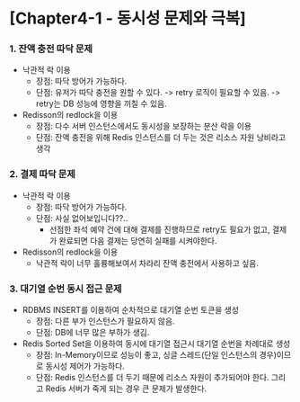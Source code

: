 # [Chapter4-1 - 동시성 문제와 극복]
### 1. 잔액 충전 따닥 문제
 - 낙관적 락 이용
   - 장점: 따닥 방어가 가능하다.
   - 단점: 유저가 따닥 충전을 원할 수 있다. -> retry 로직이 필요할 수 있음. -> retry는 DB 성능에 영향을 끼칠 수 있음.
 - Redisson의 redlock을 이용
   - 장점: 다수 서버 인스턴스에서도 동시성을 보장하는 분산 락을 이용
   - 단점: 잔액 충전을 위해 Redis 인스턴스를 더 두는 것은 리소스 자원 낭비라고 생각
### 2. 결제 따닥 문제
 - 낙관적 락 이용
   - 장점: 따닥 방어가 가능하다.
   - 단점: 사실 없어보입니다??..
     - 선점한 좌석 예약 건에 대해 결제를 진행하므로 retry도 필요가 없고, 결제가 완료되면 다음 결제는 당연히 실패를 시켜야한다.
 - Redisson의 redlock을 이용
   - 낙관적 락이 너무 훌륭해보여서 차라리 잔액 충전에서 사용하고 싶음.
### 3. 대기열 순번 동시 접근 문제
 - RDBMS INSERT를 이용하여 순차적으로 대기열 순번 토큰을 생성
   - 장점: 다른 부가 인스턴스가 필요하지 않음.
   - 단점: DB에 너무 많은 부하가 생김.
 - Redis Sorted Set을 이용하여 동시에 대기열 접근시 대기열 순번을 차례대로 생성
   - 장점: In-Memory이므로 성능이 좋고, 싱글 스레드(단일 인스턴스의 경우)이므로 동시성 제어가 가능하다.
   - 단점: Redis 인스턴스를 더 두기 때문에 리소스 자원이 추가되어야 한다. 그리고 Redis 서버가 죽게 되는 경우 큰 문제가 발생한다.
